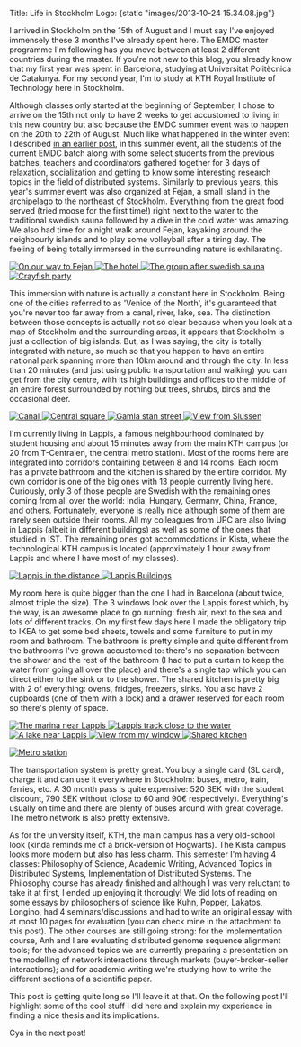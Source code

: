 Title: Life in Stockholm
Logo: {static "images/2013-10-24 15.34.08.jpg"}

I arrived in Stockholm on the 15th of August and I must say I've enjoyed
immensely these 3 months I've already spent here. The EMDC master programme I'm
following has you move between at least 2 different countries during the
master. If you're not new to this blog, you already know that my first year was
spent in Barcelona, studying at Universitat Politècnica de Catalunya. For my
second year, I'm to study at KTH Royal Institute of Technology here in
Stockholm.
<!-- PELICAN_END_SUMMARY -->

Although classes only started at the beginning of September, I chose to arrive
on the 15th not only to have 2 weeks to get accustomed to living in this new
country but also because the EMDC summer event was to happen on the 20th to
22th of August. Much like what happened in the winter event I described [in an
earlier post](http://www.alexjf.net/blog/personal/new-semester), in this summer event, all the students of the current EMDC batch
along with some select students from the previous batches, teachers and
coordinators gathered together for 3 days of relaxation, socialization and
getting to know some interesting research topics in the field of distributed
systems. Similarly to previous years, this year's summer event was also
organized at Fejan, a small island in the archipelago to the northeast of
Stockholm. Everything from the great food served (tried moose for the first
time!) right next to the water to the traditional swedish sauna followed by a
dive in the cold water was amazing. We also had time for a night walk around
Fejan, kayaking around the neighbourly islands and to play some volleyball
after a tiring day. The feeling of being totally immersed in the surrounding
nature is exhilarating.

<p class="center-text">
<a class="image-box" href="{static images/WP_20130820_005.jpg}" title="On our way to Fejan">
<img src="{static images/WP_20130820_005.jpg thumb=220x165}" alt="On our way to Fejan">
</a>
<a class="image-box" href="{static "images/2013-08-20 11.12.31.jpg"}" title="The hotel">
<img src="{static "images/2013-08-20 11.12.31.jpg" thumb=220x165}" alt="The hotel">
</a>
<a class="image-box" href="{static images/WP_20130820_050.jpg}" title="The group after swedish sauna">
<img src="{static images/WP_20130820_050.jpg thumb=220x165}" alt="The group after swedish sauna">
</a>
<a class="image-box" href="{static "images/2013-08-21 19.55.13.jpg"}" title="Crayfish party">
<img src="{static "images/2013-08-21 19.55.13.jpg" thumb=220x165}" alt="Crayfish party">
</a>
</p>

This immersion with nature is actually a constant here in Stockholm. Being one
of the cities referred to as 'Venice of the North', it's guaranteed that you're
never too far away from a canal, river, lake, sea. The distinction between
those concepts is actually not so clear because when you look at a map of
Stockholm and the surrounding areas, it appears that Stockholm is just a
collection of big islands. But, as I was saying, the city is totally integrated
with nature, so much so that you happen to have an entire national park
spanning more than 10km around and through the city. In less than 20 minutes
(and just using public transportation and walking) you can get from the city
centre, with its high buildings and offices to the middle of an entire forest
surrounded by nothing but trees, shrubs, birds and the occasional deer.

<p class="center-text">
<a class="image-box" href="{static "images/2013-08-19 10.45.19.jpg"}" title="Canal">
<img src="{static "images/2013-08-19 10.45.19.jpg" thumb=220x165}" alt="Canal">
</a>
<a class="image-box" href="{static "images/2013-10-23 09.38.26.jpg"}" title="Central square">
<img src="{static "images/2013-10-23 09.38.26.jpg" thumb=220x165}" alt="Central square">
</a>
<a class="image-box" href="{static "images/2013-10-23 10.27.22.jpg"}" title="Gamla stan street">
<img src="{static "images/2013-10-23 10.27.22.jpg" thumb=220x165}" alt="Gamla stan street">
</a>
<a class="image-box" href="{static "images/2013-10-24 10.05.58.jpg"}" title="View from Slussen">
<img src="{static "images/2013-10-24 10.05.58.jpg" thumb=220x165}" alt="View from Slussen">
</a>
</p>

I'm currently living in Lappis, a famous neighbourhood dominated by student
housing and about 15 minutes away from the main KTH campus (or 20 from
T-Centralen, the central metro station). Most of the rooms here are integrated
into corridors containing between 8 and 14 rooms. Each room has a private
bathroom and the kitchen is shared by the entire corridor. My own corridor is
one of the big ones with 13 people currently living here. Curiously, only 3 of
those people are Swedish with the remaining ones coming from all over the
world: India, Hungary, Germany, China, France, and others. Fortunately,
everyone is really nice although some of them are rarely seen outside their
rooms. All my colleagues from UPC are also living in Lappis (albeit in
different buildings) as well as some of the ones that studied in IST. The
remaining ones got accommodations in Kista, where the technological KTH campus
is located (approximately 1 hour away from Lappis and where I have most of my
classes).

<p class="center-text">
<a class="image-box" href="{static "images/2013-08-18 17.17.07.jpg"}" title="Lappis in the distance">
<img src="{static "images/2013-08-18 17.17.07.jpg" thumb=220x165}" alt="Lappis in the distance">
</a>
<a class="image-box" href="{static "images/2013-08-23 19.09.45.jpg"}" title="Lappis Buildings">
<img src="{static "images/2013-08-23 19.09.45.jpg" thumb=220x165}" alt="Lappis Buildings">
</a>
</p>

My room here is quite bigger than the one I had in Barcelona (about twice,
almost triple the size). The 3 windows look over the Lappis forest which, by
the way, is an awesome place to go running: fresh air, next to the sea and lots
of different tracks. On my first few days here I made the obligatory trip to
IKEA to get some bed sheets, towels and some furniture to put in my room and
bathroom. The bathroom is pretty simple and quite different from the bathrooms
I've grown accustomed to: there's no separation between the shower and the rest
of the bathroom (I had to put a curtain to keep the water from going all over
the place) and there's a single tap which you can direct either to the sink or
to the shower. The shared kitchen is pretty big with 2 of everything: ovens,
fridges, freezers, sinks. You also have 2 cupboards (one of them with a lock)
and a drawer reserved for each room so there's plenty of space.

<p class="center-text">
<a class="image-box" href="{static "images/2013-09-03 16.32.03.jpg"}" title="The marina near Lappis">
<img src="{static "images/2013-09-03 16.32.03.jpg" thumb=220x165}" alt="The marina near Lappis">
</a>
<a class="image-box" href="{static "images/2013-09-03 16.37.27.jpg"}" title="Lappis track close to the water">
<img src="{static "images/2013-09-03 16.37.27.jpg" thumb=220x165}" alt="Lappis track close to the water">
</a>
<a class="image-box" href="{static "images/2013-09-03 17.36.08.jpg"}" title="A lake near Lappis">
<img src="{static "images/2013-09-03 17.36.08.jpg" thumb=220x165}" alt="A lake near Lappis">
</a>
<a class="image-box" href="{static "images/2013-09-23 06.55.23.jpg"}" title="View from my window">
<img src="{static "images/2013-09-23 06.55.23.jpg" thumb=220x165}" alt="View from my window">
</a>
<a class="image-box" href="{static "images/2013-08-15 20.32.22.jpg"}" title="Shared kitchen">
<img src="{static "images/2013-08-15 20.32.22.jpg" thumb=220x165}" alt="Shared kitchen">
</a>
</p>

<p class="float-right-sm center-text">
<a class="image-box" href="{static "images/2013-08-16 12.47.40.jpg"}" title="Metro station">
<img src="{static "images/2013-08-16 12.47.40.jpg" thumb=220x165}" alt="Metro station">
</a>
</p>

The transportation system is pretty great. You buy a single card (SL card),
charge it and can use it everywhere in Stockholm: buses, metro, train, ferries,
etc. A 30 month pass is quite expensive: 520 SEK with the student discount, 790
SEK without (close to 60 and 90€ respectively). Everything's usually on time
and there are plenty of buses around with great coverage. The metro network is
also pretty extensive.

As for the university itself, KTH, the main campus has a very old-school look
(kinda reminds me of a brick-version of Hogwarts). The Kista campus looks more
modern but also has less charm. This semester I'm having 4 classes: Philosophy
of Science, Academic Writing, Advanced Topics in Distributed Systems,
Implementation of Distributed Systems. The Philosophy course has already
finished and although I was very reluctant to take it at first, I ended up
enjoying it thorougly!  We did lots of reading on some essays by philosophers
of science like Kuhn, Popper, Lakatos, Longino, had 4 seminars/discussions and
had to write an original essay with at most 10 pages for evaluation (you can
check mine in the attachment to this post). The other courses are still going
strong: for the implementation course, Anh and I are evaluating distributed
genome sequence alignment tools; for the advanced topics we are currently
preparing a presentation on the modelling of network interactions through
markets (buyer-broker-seller interactions); and for academic writing we're
studying how to write the different sections of a scientific paper.

This post is getting quite long so I'll leave it at that. On the following post
I'll highlight some of the cool stuff I did here and explain my experience in
finding a nice thesis and its implications.

Cya in the next post!
